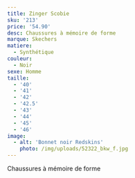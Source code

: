 ```yaml
---
title: Zinger Scobie
sku: '213'
price: '54.90'
desc: Chaussures à mémoire de forme
marque: Skechers
matiere:
  - Synthétique
couleur:
  - Noir
sexe: Homme
taille:
  - '40'
  - '41'
  - '42'
  - '42.5'
  - '43'
  - '44'
  - '45'
  - '46'
image:
  - alt: 'Bonnet noir Redskins'
    photo: /img/uploads/52322_bkw_f.jpg
---
```

Chaussures à mémoire de forme
